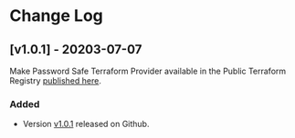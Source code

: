 # Change Log
 
## [v1.0.1] - 20203-07-07
 
Make Password Safe Terraform Provider available in the Public Terraform Registry [published here](https://registry.terraform.io/providers/BeyondTrust/passwordsafe/1.0.1).
 
### Added
- Version [v1.0.1](https://github.com/BeyondTrust/terraform-provider-passwordsafe/releases/tag/v1.0.1)
  released on Github.